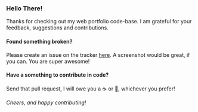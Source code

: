 ### Hello There!

Thanks for checking out my web portfolio code-base. I am grateful for your
feedback, suggestions and contributions.

#### Found something broken?

Please create an issue on the tracker
[here](/issues/new). A screenshot
would be great, if you can. You are super awesome!

#### Have a something to contribute in code?

Send that pull request, I will owe you a :coffee: or :beer:, whichever you
prefer!

_Cheers, and happy contributing!_
